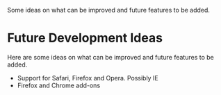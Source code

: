 Some ideas on what can be improved and future features to be added.

# Future Development Ideas #

Here are some ideas on what can be improved and future features to be added.

  * Support for Safari, Firefox and Opera. Possibly IE
  * Firefox and Chrome add-ons